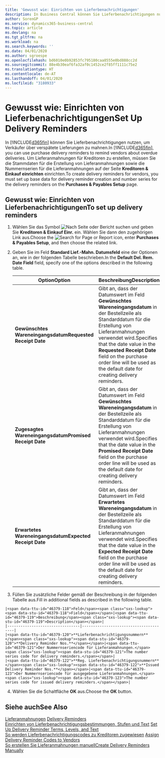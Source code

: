 ```yaml
---
title: 'Gewusst wie: Einrichten von Lieferbenachrichtigungen'
description: In Business Central können Sie Lieferbenachrichtigungen nutzen, um Verkäufer über verspätete Lieferungen zu mahnen.
author: SorenGP
ms.service: dynamics365-business-central
ms.topic: article
ms.devlang: na
ms.tgt_pltfrm: na
ms.workload: na
ms.search.keywords: ''
ms.date: 04/01/2020
ms.author: sgroespe
ms.openlocfilehash: bd6010e0b92853fc795180caa8555e0bd888cc2d
ms.sourcegitcommit: 88e4b30eaf6fa32af0c1452ce2f85ff1111c75e2
ms.translationtype: HT
ms.contentlocale: de-AT
ms.lasthandoff: 04/01/2020
ms.locfileid: "3180933"
---
```

# <a name="set-up-delivery-reminders"></a><span data-ttu-id="46379-103">Gewusst wie: Einrichten von Lieferbenachrichtigungen</span><span class="sxs-lookup"><span data-stu-id="46379-103">Set Up Delivery Reminders</span></span>
<span data-ttu-id="46379-104">In [!INCLUDE[d365fin](../../includes/d365fin_md.md)] können Sie Lieferbenachrichtigungen nutzen, um Verkäufer über verspätete Lieferungen zu mahnen.</span><span class="sxs-lookup"><span data-stu-id="46379-104">In [!INCLUDE[d365fin](../../includes/d365fin_md.md)], you can use purchase delivery reminders to remind vendors about overdue deliveries.</span></span> <span data-ttu-id="46379-105">Um Lieferanmahnungen für Kreditoren zu erstellen, müssen Sie die Stammdaten für die Erstellung von Lieferanmahnungen sowie die Nummernserien für die Lieferanmahnungen auf der Seite **Kreditoren & Einkauf einrichten** einrichten.</span><span class="sxs-lookup"><span data-stu-id="46379-105">To create delivery reminders for vendors, you must set up base data for delivery reminder creation and number series for the delivery reminders on the **Purchases & Payables Setup** page.</span></span>  

## <a name="to-set-up-delivery-reminders"></a><span data-ttu-id="46379-106">Gewusst wie: Einrichten von Lieferbenachrichtigungen</span><span class="sxs-lookup"><span data-stu-id="46379-106">To set up delivery reminders</span></span>  

1.  <span data-ttu-id="46379-107">Wählen Sie das Symbol ![Nach Seite oder Bericht suchen](../../media/ui-search/search_small.png "Suche nach Seiten- oder Berichtssymbolen") und geben Sie **Kreditoren & Einkauf Einr.** ein. Wählen Sie dann den zugehörigen Link aus.</span><span class="sxs-lookup"><span data-stu-id="46379-107">Choose the ![Search for Page or Report](../../media/ui-search/search_small.png "Search for Page or Report icon") icon, enter **Purchases & Payables Setup**, and then choose the related link.</span></span>  
2.  <span data-ttu-id="46379-108">Geben Sie im Feld **Standard Lief.-Mahn. Datumsfeld** eine der Optionen an, wie in der folgenden Tabelle beschrieben.</span><span class="sxs-lookup"><span data-stu-id="46379-108">In the **Default Del. Rem. Date Field** field, specify one of the options described in the following table.</span></span>  

    |<span data-ttu-id="46379-109">Option</span><span class="sxs-lookup"><span data-stu-id="46379-109">Option</span></span>|<span data-ttu-id="46379-110">Beschreibung</span><span class="sxs-lookup"><span data-stu-id="46379-110">Description</span></span>|  
    |----------------------------------|---------------------------------------|  
    |<span data-ttu-id="46379-111">**Gewünschtes Wareneingangsdatum**</span><span class="sxs-lookup"><span data-stu-id="46379-111">**Requested Receipt Date**</span></span>|<span data-ttu-id="46379-112">Gibt an, dass der Datumswert im Feld **Gewünschtes Wareneingangsdatum** in der Bestellzeile als Standarddatum für die Erstellung von Lieferanmahnungen verwendet wird.</span><span class="sxs-lookup"><span data-stu-id="46379-112">Specifies that the date value in the **Requested Receipt Date** field on the purchase order line will be used as the default date for creating delivery reminders.</span></span>|  
    |<span data-ttu-id="46379-113">**Zugesagtes Wareneingangsdatum**</span><span class="sxs-lookup"><span data-stu-id="46379-113">**Promised Receipt Date**</span></span>|<span data-ttu-id="46379-114">Gibt an, dass der Datumswert im Feld **Gewünschtes Wareneingangsdatum** in der Bestellzeile als Standarddatum für die Erstellung von Lieferanmahnungen verwendet wird.</span><span class="sxs-lookup"><span data-stu-id="46379-114">Specifies that the date value in the **Promised Receipt Date** field on the purchase order line will be used as the default date for creating delivery reminders.</span></span>|  
    |<span data-ttu-id="46379-115">**Erwartetes Wareneingangsdatum**</span><span class="sxs-lookup"><span data-stu-id="46379-115">**Expected Receipt Date**</span></span>|<span data-ttu-id="46379-116">Gibt an, dass der Datumswert im Feld **Erwartetes Wareneingangsdatum** in der Bestellzeile als Standarddatum für die Erstellung von Lieferanmahnungen verwendet wird.</span><span class="sxs-lookup"><span data-stu-id="46379-116">Specifies that the date value in the **Expected Receipt Date** field on the purchase order line will be used as the default date for creating delivery reminders.</span></span>|  

3.   <span data-ttu-id="46379-117">Füllen Sie zusätzliche Felder gemäß der Beschreibung in der folgenden Tabelle aus.</span><span class="sxs-lookup"><span data-stu-id="46379-117">Fill in additional fields as described in the following table.</span></span>  

    |<span data-ttu-id="46379-118">Feld</span><span class="sxs-lookup"><span data-stu-id="46379-118">Field</span></span>|<span data-ttu-id="46379-119">Beschreibung</span><span class="sxs-lookup"><span data-stu-id="46379-119">Description</span></span>|  
    |---------------------------------|---------------------------------------|  
    |<span data-ttu-id="46379-120">**Lieferbenachrichtigungsnummern**</span><span class="sxs-lookup"><span data-stu-id="46379-120">**Delivery Reminder Nos.**</span></span>|<span data-ttu-id="46379-121">Der Nummernseriencode für Lieferanmahnungen.</span><span class="sxs-lookup"><span data-stu-id="46379-121">The number series code for delivery reminders.</span></span>|  
    |<span data-ttu-id="46379-122">**Reg. Lieferbenachrichtigungsnummern**</span><span class="sxs-lookup"><span data-stu-id="46379-122">**Issued Delivery Reminder Nos.**</span></span>|<span data-ttu-id="46379-123">Der Nummernseriencode für ausgegebene Lieferanmahnungen.</span><span class="sxs-lookup"><span data-stu-id="46379-123">The number series code for issued delivery reminders.</span></span>|  

4.  <span data-ttu-id="46379-124">Wählen Sie die Schaltfläche **OK** aus.</span><span class="sxs-lookup"><span data-stu-id="46379-124">Choose the **OK** button.</span></span>  

## <a name="see-also"></a><span data-ttu-id="46379-125">Siehe auch</span><span class="sxs-lookup"><span data-stu-id="46379-125">See Also</span></span>  
 <span data-ttu-id="46379-126">[Lieferanmahnungen](delivery-reminders.md) </span><span class="sxs-lookup"><span data-stu-id="46379-126">[Delivery Reminders](delivery-reminders.md) </span></span>  
 <span data-ttu-id="46379-127">[Einrichten von Lieferbenachrichtigungsbestimmungen, Stufen und Text](how-to-set-up-delivery-reminder-terms-levels-and-text.md) </span><span class="sxs-lookup"><span data-stu-id="46379-127">[Set Up Delivery Reminder Terms, Levels, and Text](how-to-set-up-delivery-reminder-terms-levels-and-text.md) </span></span>  
 <span data-ttu-id="46379-128">[So werden Lieferbenachrichtigungscodes zu Kreditoren zugewiesen](how-to-assign-delivery-reminder-codes-to-vendors.md) </span><span class="sxs-lookup"><span data-stu-id="46379-128">[Assign Delivery Reminder Codes to Vendors](how-to-assign-delivery-reminder-codes-to-vendors.md) </span></span>  
 [<span data-ttu-id="46379-129">So erstellen Sie Lieferanmahnungen manuell</span><span class="sxs-lookup"><span data-stu-id="46379-129">Create Delivery Reminders Manually</span></span>](how-to-create-delivery-reminders-manually.md)
